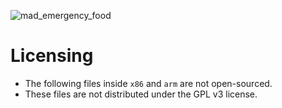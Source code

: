 ![mad_emergency_food](https://github.com/ayumi-aiko/banners/blob/main/notFound.png?raw=true)

# Licensing
- The following files inside `x86` and `arm` are not open-sourced.
- These files are not distributed under the GPL v3 license.